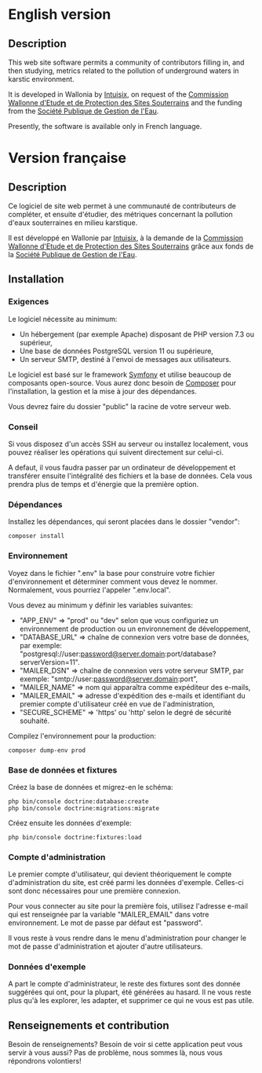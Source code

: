# English version

## Description

This web site software permits a community of contributors filling in, and then
studying, metrics related to the pollution of underground waters in karstic
environment.

It is developed in Wallonia by [Intuisix](https://www.intuisix.com), on request
of the [Commission Wallonne d'Etude et de Protection des Sites Souterrains](https://www.cwepss.org)
and the funding from the [Société Publique de Gestion de l'Eau](http://www.spge.be).

Presently, the software is available only in French language.


# Version française

## Description

Ce logiciel de site web permet à une communauté de contributeurs de compléter,
et ensuite d'étudier, des métriques concernant la pollution d'eaux souterraines
en milieu karstique.

Il est développé en Wallonie par [Intuisix](https://www.intuisix.com), à la
demande de la [Commission Wallonne d'Etude et de Protection des Sites Souterrains](https://www.cwepss.org)
grâce aux fonds de la [Société Publique de Gestion de l'Eau](http://www.spge.be).

## Installation

### Exigences

Le logiciel nécessite au minimum:
* Un hébergement (par exemple Apache) disposant de PHP version 7.3 ou supérieur,
* Une base de données PostgreSQL version 11 ou supérieure,
* Un serveur SMTP, destiné à l'envoi de messages aux utilisateurs.

Le logiciel est basé sur le framework [Symfony](https://symfony.com) et utilise
beaucoup de composants open-source. Vous aurez donc besoin de [Composer](https://getcomposer.org)
pour l'installation, la gestion et la mise à jour des dépendances.

Vous devrez faire du dossier "public" la racine de votre serveur web.

### Conseil

Si vous disposez d'un accès SSH au serveur ou installez localement, vous pouvez
réaliser les opérations qui suivent directement sur celui-ci.

A defaut, il vous faudra passer par un ordinateur de développement et transférer
ensuite l'intégralité des fichiers et la base de données. Cela vous prendra plus
de temps et d'énergie que la première option.

### Dépendances

Installez les dépendances, qui seront placées dans le dossier "vendor":

    composer install

### Environnement

Voyez dans le fichier ".env" la base pour construire votre fichier
d'environnement et déterminer comment vous devez le nommer. Normalement,
vous pourriez l'appeler ".env.local".

Vous devez au minimum y définir les variables suivantes:
* "APP_ENV" => "prod" ou "dev" selon que vous configuriez un environnement de
  production ou un environnement de développement,
* "DATABASE_URL" => chaîne de connexion vers votre base de données, par exemple:
  "postgresql://user:password@server.domain:port/database?serverVersion=11".
* "MAILER_DSN" => chaîne de connexion vers votre serveur SMTP, par exemple:
  "smtp://user:password@server.domain:port",
* "MAILER_NAME" => nom qui apparaîtra comme expéditeur des e-mails,
* "MAILER_EMAIL" => adresse d'expédition des e-mails et identifiant du premier
  compte d'utilisateur créé en vue de l'administration,
* "SECURE_SCHEME" => 'https' ou 'http' selon le degré de sécurité souhaité.

Compilez l'environnement pour la production:

    composer dump-env prod

### Base de données et fixtures

Créez la base de données et migrez-en le schéma:

    php bin/console doctrine:database:create
    php bin/console doctrine:migrations:migrate

Créez ensuite les données d'exemple:

    php bin/console doctrine:fixtures:load

### Compte d'administration

Le premier compte d'utilisateur, qui devient théoriquement le compte
d'administration du site, est créé parmi les données d'exemple. Celles-ci
sont donc nécessaires pour une première connexion.

Pour vous connecter au site pour la première fois, utilisez l'adresse e-mail
qui est renseignée par la variable "MAILER_EMAIL" dans votre environnement.
Le mot de passe par défaut est "password".

Il vous reste à vous rendre dans le menu d'administration pour changer le
mot de passe d'administration et ajouter d'autre utilisateurs.

### Données d'exemple

A part le compte d'administrateur, le reste des fixtures sont des donnée
suggérées qui ont, pour la plupart, été générées au hasard. Il ne vous reste
plus qu'à les explorer, les adapter, et supprimer ce qui ne vous est pas utile.

## Renseignements et contribution

Besoin de renseignements? Besoin de voir si cette application peut vous servir
à vous aussi? Pas de problème, nous sommes là, nous vous répondrons volontiers!
